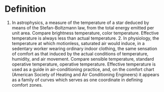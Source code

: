 # Definition

1.  In astrophysics, a measure of the temperature of a star deduced by
    means of the Stefan-Boltzmann law, from the total energy emitted per
    unit area. Compare brightness temperature, color temperature.
    Effective temperature is always less than actual temperature. 2. In
    physiology, the temperature at which motionless, saturated air would
    induce, in a sedentary worker wearing ordinary indoor clothing, the
    same sensation of comfort as that induced by the actual conditions
    of temperature, humidity, and air movement. Compare sensible
    temperature, standard operative temperature, operative temperature.
    Effective temperature is used as a guide in air-conditioning
    practice, and, on the comfort chart (American Society of Heating and
    Air Conditioning Engineers) it appears as a family of curves which
    serves as one coordinate in defining comfort zones.

